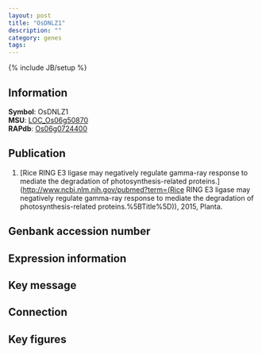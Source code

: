 ```yaml
---
layout: post
title: "OsDNLZ1"
description: ""
category: genes
tags: 
---
```

{% include JB/setup %}

## Information
__Symbol__: OsDNLZ1  
__MSU__: [LOC_Os06g50870](http://rice.plantbiology.msu.edu/cgi-bin/ORF_infopage.cgi?orf=LOC_Os06g50870)  
__RAPdb__: [Os06g0724400](http://rapdb.dna.affrc.go.jp/viewer/gbrowse_details/irgsp1?name=Os06g0724400)  

## Publication
1. [Rice RING E3 ligase may negatively regulate gamma-ray response to mediate the degradation of photosynthesis-related proteins.](http://www.ncbi.nlm.nih.gov/pubmed?term=(Rice RING E3 ligase may negatively regulate gamma-ray response to mediate the degradation of photosynthesis-related proteins.%5BTitle%5D)), 2015, Planta.

## Genbank accession number

## Expression information

## Key message

## Connection

## Key figures


